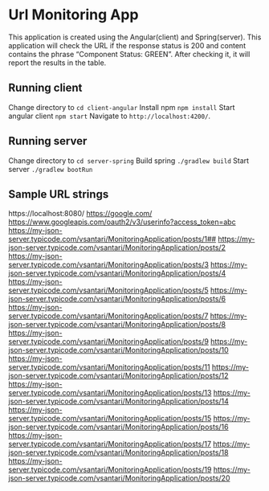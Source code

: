 # Url Monitoring App

This application is created using the Angular(client) and Spring(server). This application will check the URL if the response status is 200 and content contains the phrase “Component Status: GREEN”. After checking it, 
it will report the results in the table.

## Running client

Change directory to `cd client-angular`
Install npm `npm install`
Start angular client `npm start`
Navigate to `http://localhost:4200/`. 

## Running server

Change directory to `cd server-spring`
Build spring `./gradlew build`
Start server `./gradlew bootRun`

## Sample URL strings
https://localhost:8080/
https://google.com/
https://www.googleapis.com/oauth2/v3/userinfo?access_token=abc
https://my-json-server.typicode.com/vsantari/MonitoringApplication/posts/1##
https://my-json-server.typicode.com/vsantari/MonitoringApplication/posts/2
https://my-json-server.typicode.com/vsantari/MonitoringApplication/posts/3
https://my-json-server.typicode.com/vsantari/MonitoringApplication/posts/4
https://my-json-server.typicode.com/vsantari/MonitoringApplication/posts/5
https://my-json-server.typicode.com/vsantari/MonitoringApplication/posts/6
https://my-json-server.typicode.com/vsantari/MonitoringApplication/posts/7
https://my-json-server.typicode.com/vsantari/MonitoringApplication/posts/8
https://my-json-server.typicode.com/vsantari/MonitoringApplication/posts/9
https://my-json-server.typicode.com/vsantari/MonitoringApplication/posts/10
https://my-json-server.typicode.com/vsantari/MonitoringApplication/posts/11
https://my-json-server.typicode.com/vsantari/MonitoringApplication/posts/12
https://my-json-server.typicode.com/vsantari/MonitoringApplication/posts/13
https://my-json-server.typicode.com/vsantari/MonitoringApplication/posts/14
https://my-json-server.typicode.com/vsantari/MonitoringApplication/posts/15
https://my-json-server.typicode.com/vsantari/MonitoringApplication/posts/16
https://my-json-server.typicode.com/vsantari/MonitoringApplication/posts/17
https://my-json-server.typicode.com/vsantari/MonitoringApplication/posts/18
https://my-json-server.typicode.com/vsantari/MonitoringApplication/posts/19
https://my-json-server.typicode.com/vsantari/MonitoringApplication/posts/20

